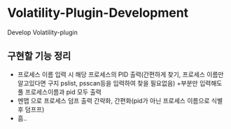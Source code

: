 # Volatility-Plugin-Development
Develop Volatility-plugin

## 구현할 기능 정리
<ul>
  <li>프로세스 이름 입력 시 해당 프로세스의 PID 출력(간편하게 찾기, 프로세스 이름만 알고있다면 구지 pslist, psscan등을 입력하여 찾을 필요없음) +부분만 입력해도 풀 프로세스이름과 pid 모두 출력</li>
  <li>멘맵 으로 프로세스 덤프 출력 간략화, 간편화(pid가 아닌 프로세스 이름으로 식별 후 덤프프)</li>
  <li>흠..</li>
</ul>
